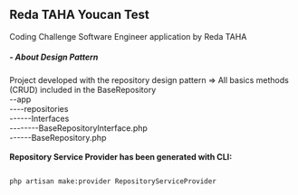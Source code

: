 Reda TAHA Youcan Test
------------------------------------
Coding Challenge Software Engineer application by Reda TAHA

<h5>- About Design Pattern</h5>
Project developed with the repository design pattern
=> All basics methods (CRUD) included in the BaseRepository <br>
--app <br>
----repositories <br>
------Interfaces <br>
--------BaseRepositoryInterface.php <br>
------BaseRepository.php <br>
<br>
<strong>Repository Service Provider has been generated with CLI:</strong>
<pre><code>
php artisan make:provider RepositoryServiceProvider
</code></pre>
